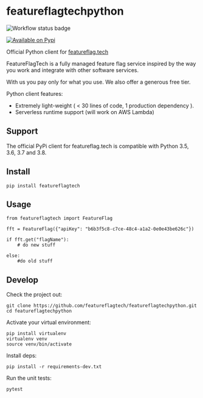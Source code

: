 # featureflagtechpython

![Workflow status badge](https://github.com/featureflagtech/featureflagtechpython/workflows/PythonPackage/badge.svg)

[![Available on Pypi](https://badge.fury.io/py/featureflagtech.png)](https://pypi.org/project/featureflagtech/)

Official Python client for [featureflag.tech](https://featureflag.tech)

FeatureFlagTech is a fully managed feature flag service inspired by the way you work and integrate with other software services.

With us you pay only for what you use. We also offer a generous free tier.

Python client features:

 * Extremely light-weight ( < 30 lines of code, 1 production dependency ).
 * Serverless runtime support (will work on AWS Lambda)

 ## Support

The official PyPi client for featureflag.tech is compatible with Python 3.5, 3.6, 3.7 and 3.8.

## Install

```
pip install featureflagtech
```

## Usage

```
from featureflagtech import FeatureFlag

fft = FeatureFlag({"apiKey": "b6b3f5c8-c7ce-48c4-a1a2-0e0e43be626c"})

if fft.get("flagName"):
    # do new stuff

else:
    #do old stuff
```
## Develop

Check the project out:
```
git clone https://github.com/featureflagtech/featureflagtechpython.git
cd featureflagtechpython
```

Activate your virtual environment:
```
pip install virtualenv
virtualenv venv
source venv/bin/activate
```

Install deps:
```
pip install -r requirements-dev.txt
```

Run the unit tests:
```
pytest
```
